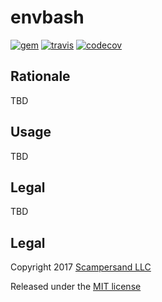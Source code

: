# envbash

[![gem](https://img.shields.io/gem/v/envbash.svg?maxAge=2592000&style=plastic)](https://rubygems.org/gems/envbash)
[![travis](https://img.shields.io/travis/scampersand/envbash-ruby.svg?maxAge=2592000&style=plastic)](https://travis-ci.org/agriffis/envbash-ruby)
[![codecov](https://img.shields.io/codecov/c/github/scampersand/envbash-ruby.svg?maxAge=2592000&style=plastic)](https://codecov.io/gh/scampersand/envbash-ruby)

## Rationale

TBD

## Usage

TBD

## Legal

TBD

Legal
-----

Copyright 2017 [Scampersand LLC](https://scampersand.com)

Released under the [MIT license](https://github.com/scampersand/envbash-ruby/blob/master/LICENSE)
